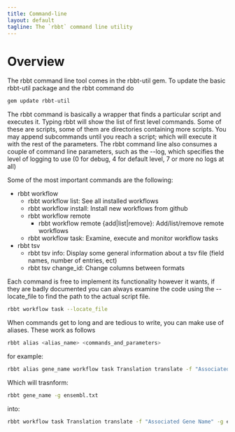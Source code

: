 ```yaml
---
title: Command-line
layout: default
tagline: The `rbbt` command line utility
---
```


# Overview

The rbbt command line tool comes in the rbbt-util gem. To update the basic rbbt-util package and the rbbt command do

```bash
gem update rbbt-util
```

The rbbt command is basically a wrapper that finds a particular script and executes it. Typing rbbt will show the list of first level
commands. Some of these are scripts, some of them are directories containing more scripts. You may append subcommands until
you reach a script; which will execute it with the rest of the parameters. The rbbt command line also consumes a couple of command line
parameters, such as the --log, which specifies the level of logging to use (0 for debug, 4 for default level, 7 or more no logs at all)

Some of the most important commands are the following:

* rbbt workflow
    * rbbt workflow list: See all installed workflows
    * rbbt workflow install: Install new workflows from github
    * rbbt workflow remote
        * rbbt workflow remote {add|list|remove}: Add/list/remove remote workflows
    * rbbt workflow task: Examine, execute and monitor workflow tasks
* rbbt tsv
    * rbbt tsv info: Display some general information about a tsv file (field names, number of entries, ect)
    * rbbt tsv change_id: Change columns between formats

Each command is free to implement its functionality however it wants, if they are badly documented you can always
examine the code using the --locate_file to find the path to the actual script file.

```bash
rbbt workflow task --locate_file
```

When commands get to long and are tedious to write, you can make use of aliases. These work as follows

```bash
rbbt alias <alias_name> <commands_and_parameters>
```

for example:

```bash
rbbt alias gene_name workflow task Translation translate -f "Associated Gene Name"
```

Which will trasnform:

```bash
rbbt gene_name -g ensembl.txt
```

into:

```bash
rbbt workflow task Translation translate -f "Associated Gene Name" -g ensembl.txt
```



